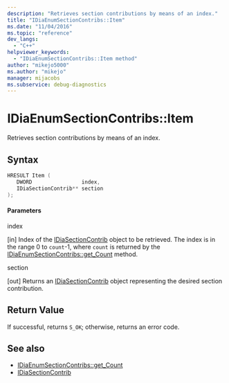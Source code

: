 ```yaml
---
description: "Retrieves section contributions by means of an index."
title: "IDiaEnumSectionContribs::Item"
ms.date: "11/04/2016"
ms.topic: "reference"
dev_langs:
  - "C++"
helpviewer_keywords:
  - "IDiaEnumSectionContribs::Item method"
author: "mikejo5000"
ms.author: "mikejo"
manager: mijacobs
ms.subservice: debug-diagnostics
---
```

# IDiaEnumSectionContribs::Item

Retrieves section contributions by means of an index.

## Syntax

```C++
HRESULT Item ( 
   DWORD                index,
   IDiaSectionContrib** section
);
```

#### Parameters
 index

[in] Index of the [IDiaSectionContrib](../../debugger/debug-interface-access/idiasectioncontrib.md) object to be retrieved. The index is in the range 0 to `count`-1, where `count` is returned by the [IDiaEnumSectionContribs::get_Count](../../debugger/debug-interface-access/idiaenumsectioncontribs-get-count.md) method.

 section

[out] Returns an [IDiaSectionContrib](../../debugger/debug-interface-access/idiasectioncontrib.md) object representing the desired section contribution.

## Return Value
 If successful, returns `S_OK`; otherwise, returns an error code.

## See also
- [IDiaEnumSectionContribs::get_Count](../../debugger/debug-interface-access/idiaenumsectioncontribs-get-count.md)
- [IDiaSectionContrib](../../debugger/debug-interface-access/idiasectioncontrib.md)
